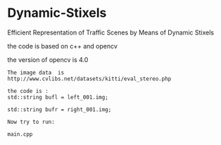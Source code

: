 # Dynamic-Stixels
Efficient Representation of Traffic Scenes by Means of Dynamic Stixels

the code is based on c++ and opencv

the version of opencv is 4.0

```
The image data  is  http://www.cvlibs.net/datasets/kitti/eval_stereo.php

the code is : 
std::string bufl = left_001.img;

std::string bufr = right_001.img;
```

```
Now try to run:

main.cpp
```
